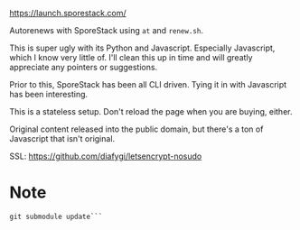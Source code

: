 https://launch.sporestack.com/

Autorenews with SporeStack using `at` and `renew.sh`.

This is super ugly with its Python and Javascript. Especially Javascript, which I know very little of. I'll clean this up in time and will greatly appreciate any pointers or suggestions.

Prior to this, SporeStack has been all CLI driven. Tying it in with Javascript has been interesting.

This is a stateless setup. Don't reload the page when you are buying, either.

Original content released into the public domain, but there's a ton of Javascript that isn't original.

SSL: https://github.com/diafygi/letsencrypt-nosudo

# Note

```git submodule init
git submodule update```
